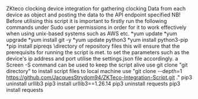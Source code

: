 ZKteco clocking device integration for gathering clocking Data from each device as object and posting the data to the API endpoint specified
 NB! 
 Before utilising this script it is important to firstly run the following commands under Sudo user permissions in order for it to work effectively when using unix-based systems such as AWS etc.
 *yum update
 *yum upgrade
 *yum install git -y
 *yum update python3
 *yum install python3-pip
 *pip install pipreqs \directory of repository files
this will ensure that the prerequisits for running the script is met.
to set the parameters such as the device's ip address and port utilise the settings.json file accordingly.
a Screen -S command can be used to keep the script alive
use git clone "git directory" to install script files to local machine
use "git clone --depth=1 https://github.com/JacquesStrydom94/ZKTeco-Integration-Script.git ."
pip3 uninstall urllib3
pip3 install urllib3==1.26.14
pip3 uninstall requests
pip3 install requests
